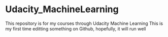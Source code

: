 # Udacity_MachineLearning
This repository is for my courses through Udacity Machine Learning
This is my first time editting something on Github, hopefully, it will run well
